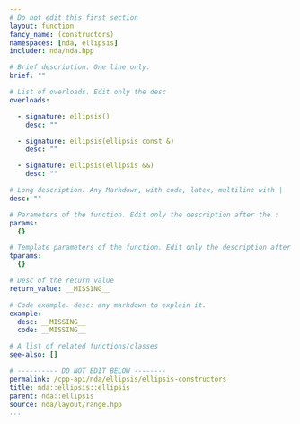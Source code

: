 ```yaml
---
# Do not edit this first section
layout: function
fancy_name: (constructors)
namespaces: [nda, ellipsis]
includer: nda/nda.hpp

# Brief description. One line only.
brief: ""

# List of overloads. Edit only the desc
overloads:

  - signature: ellipsis()
    desc: ""

  - signature: ellipsis(ellipsis const &)
    desc: ""

  - signature: ellipsis(ellipsis &&)
    desc: ""

# Long description. Any Markdown, with code, latex, multiline with |
desc: ""

# Parameters of the function. Edit only the description after the :
params:
  {}

# Template parameters of the function. Edit only the description after the :
tparams:
  {}

# Desc of the return value
return_value: __MISSING__

# Code example. desc: any markdown to explain it.
example:
  desc: __MISSING__
  code: __MISSING__

# A list of related functions/classes
see-also: []

# ---------- DO NOT EDIT BELOW --------
permalink: /cpp-api/nda/ellipsis/ellipsis-constructors
title: nda::ellipsis::ellipsis
parent: nda::ellipsis
source: nda/layout/range.hpp
...
```


